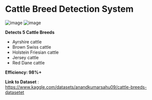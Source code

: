 # Cattle Breed Detection System

![image](https://github.com/MainakRepositor/Cow-Breed-Classifier/assets/64016811/ca3e63f8-0e3d-4f08-beb4-e03ac1ea59ac)
![image](https://github.com/MainakRepositor/Cow-Breed-Classifier/assets/64016811/df428e56-40ca-46b1-8cc4-8df2d47f216f)


**Detects 5 Cattle Breeds**

- Ayrshire cattle
- Brown Swiss cattle
- Holstein Friesian cattle
- Jersey cattle
- Red Dane cattle

**Efficiency: 98%+**

**Link to Dataset** : https://www.kaggle.com/datasets/anandkumarsahu09/cattle-breeds-datasetet




